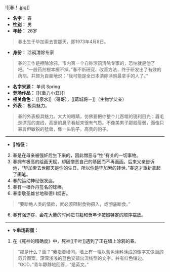 
![[春！.jpg]]

- **名字：** 春
- **性别：** 男
- **年龄：** 26岁

> 春出生于毕加索去世那天，即1973年4月8日。

- **身份：** 涂鸦清除专家

> 春的工作是擦除涂鸦。市内第一个自称涂鸦清除专家的，恐怕就是他了吧。“一般药剂根本擦不掉。”春不断研究、改善方法，终于研发出了有效的药剂。并颇为自豪地说：“我可能是全日本清除涂鸦最拿手的人了。”

- **名字来源：** 单词 Spring
- **登场作品：** [[《重力小丑》]]
- **相关角色：** [[泉水]]（哥哥），[[葛城将一]]（生物学父亲）
- **外表：** 极具魅力。

> 春的外表极具魅力。大大的眼睛，仿佛要把你整个儿吞噬的锐利目光；眉毛是漂亮的直线，高挺的鼻子看起来很有气质。不像美男子那般孱弱，而像只寡言但敏锐的猛兽，像一头豹子。高贵的豹子。

---

- **🎨特征：** 

2. 春是在母亲被强奸后生下来的，因此憎恶与“性”有关的一切事物。
3. 春拥有极高的绘画天赋，却因憎恶自己的基因而不再画画。后来父亲告诉他，“毕加索去世那天是你的生日，所以你是毕加索的转世。”春这才重新拿起了画笔。
4. 春的运动神经很发达。
5. 春有一根乔丹签名的球棒。
6. 春崇敬圣雄甘地和德川纲吉。

> “要断绝人类的情欲，就必须限制食物摄入，或彻底断食。”

6. 春有强迫症，会花大量的时间把书籍和贺年卡按照特定的顺序摆放。

---

- **✨串场彩蛋：** 

1. 在《死神的精确度》中，死神[[千叶]]遇到了正在墙上涂鸦的春。

> “那是什么？画？”我指着墙问。墙上有一幅以蓝色涂料涂成的像字又像画的奇异图案。深深浅浅的蓝色交错出流线型的文字，并有红色镶边。
> “GOD。”青年静静地回答，“是英文。”

